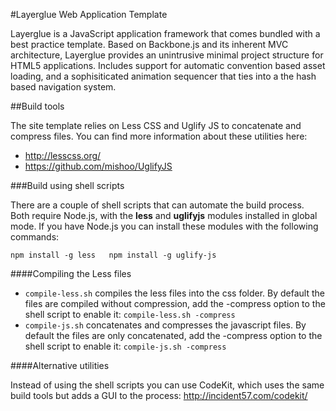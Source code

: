 #Layerglue Web Application Template

Layerglue is a JavaScript application framework that comes bundled with a best practice template. Based on Backbone.js and its inherent MVC architecture, Layerglue provides an unintrusive minimal project structure for HTML5 applications. Includes support for automatic convention based asset loading, and a sophisiticated animation sequencer that ties into a the hash based navigation system.


##Build tools

The site template relies on Less CSS and Uglify JS to concatenate and compress files. You can find more information about these utilities here:

* http://lesscss.org/
* https://github.com/mishoo/UglifyJS

###Build using shell scripts

There are a couple of shell scripts that can automate the build process. Both require Node.js, with the __less__ and __uglifyjs__ modules installed in global mode. If you have Node.js you can install these modules with the following commands:

`npm install -g less  
npm install -g uglify-js`

####Compiling the Less files

* `compile-less.sh` compiles the less files into the css folder. By default the files are compiled without compression, add the -compress option to the shell script to enable it: `compile-less.sh -compress`
* `compile-js.sh` concatenates and compresses the javascript files. By default the files are only concatenated, add the -compress option to the shell script to enable it: `compile-js.sh -compress`

####Alternative utilities

Instead of using the shell scripts you can use CodeKit, which uses the same build tools but adds a GUI to the process: http://incident57.com/codekit/
